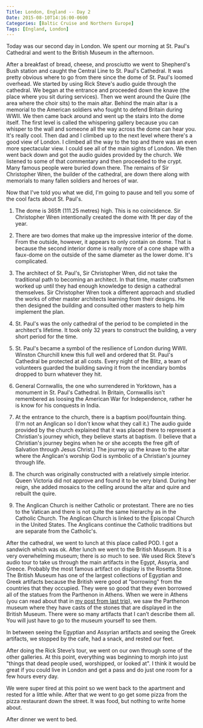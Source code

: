```yaml
---
Title: London, England -- Day 2
Date: 2015-08-10T14:16:00-0600
Categories: [Baltic Cruise and Northern Europe]
Tags: [England, London]
---
```


Today was our second day in London. We spent our morning at St. Paul's Cathedral
and went to the British Museum in the afternoon.

After a breakfast of bread, cheese, and prosciutto we went to Shepherd's Bush
station and caught the Central Line to St. Paul's Cathedral. It was pretty
obvious where to go from there since the dome of St. Paul's loomed overhead. We
started by using Rick Steve's audio guide through the cathedral. We began at the
entrance and proceeded down the knave (the place where you sit during services).
Then we went around the Quire (the area where the choir sits) to the main altar.
Behind the main altar is a memorial to the American soldiers who fought to
defend Britain during WWII. We then came back around and went up the stairs into
the dome itself. The first level is called the whispering gallery because you
can whisper to the wall and someone all the way across the dome can hear you.
It's really cool. Then dad and I climbed up to the next level where there's a
good view of London. I climbed all the way to the top and there was an even more
spectacular view. I could see all of the main sights of London. We then went
back down and got the audio guides provided by the church. We listened to some
of that commentary and then proceeded to the crypt. Many famous people were
buried down there. The remains of Sir Christopher Wren, the builder of the
cathedral, are down there along with memorials to many fallen soldiers and
heroes of war.

Now that I've told you what we did, I'm going to pause and tell you some of the
cool facts about St. Paul's.

1.  The dome is 365ft (111.25 metres) high. This is no coincidence. Sir
    Christopher Wren intentionally created the dome with 1ft per day of the
    year.

2.  There are two domes that make up the impressive interior of the dome. From
    the outside, however, it appears to only contain on dome.  That is because
    the second interior dome is really more of a cone shape with a faux-dome on
    the outside of the same diameter as the lower dome. It's complicated.

3.  The architect of St. Paul's, Sir Christopher Wren, did not take the
    traditional path to becoming an architect. In that time, master craftsmen
    worked up until they had enough knowledge to design a cathedral themselves.
    Sir Christopher Wren took a different approach and studied the works of
    other master architects learning from their designs. He then designed the
    building and consulted other masters to help him implement the plan.

4.  St. Paul's was the only cathedral of the period to be completed in the
    architect's lifetime. It took only 32 years to construct the building, a
    very short period for the time.

5.  St. Paul's became a symbol of the resilience of London during WWII. Winston
    Churchill knew this full well and ordered that St. Paul's Cathedral be
    protected at all costs. Every night of the Blitz, a team of volunteers
    guarded the building saving it from the incendiary bombs dropped to burn
    whatever they hit.

6.  General Cornwallis, the one who surrendered in Yorktown, has a monument in
    St. Paul's Cathedral. In Britain, Cornwallis isn't remembered as loosing the
    American War for Independence, rather he is know for his conquests in India.

7.  At the entrance to the church, there is a baptism pool/fountain thing. (I'm
    not an Anglican so I don't know what they call it.) The audio guide provided
    by the church explained that it was placed there to represent a Christian's
    journey which, they believe starts at baptism. (I believe that a Christian's
    journey begins when he or she accepts the free gift of Salvation through
    Jesus Christ.) The journey up the knave to the altar where the Anglican's
    worship God is symbolic of a Christian's journey through life.

8.  The church was originally constructed with a relatively simple interior.
    Queen Victoria did not approve and found it to be very bland. During her
    reign, she added mosaics to the celling around the altar and quire and
    rebuilt the quire.

9.  The Anglican Church is neither Catholic or protestant. There are no ties to
    the Vatican and there is not quite the same hierarchy as in the Catholic
    Church. The Anglican Church is linked to the Episcopal Church in the United
    States. The Anglicans continue the Catholic traditions but are separate from
    the Catholic's.

After the cathedral, we went to lunch at this place called POD. I got a sandwich
which was ok. After lunch we went to the British Museum. It is a very
overwhelming museum; there is *so* much to see. We used Rick Steve's audio tour
to take us through the main artifacts in the Egypt, Assyria, and Greece.
Probably the most famous artifact on display is the Rosetta Stone. The British
Museum has one of the largest collections of Egyptian and Greek artifacts
because the British were good at "borrowing" from the countries that they
occupied. They were so good that they even borrowed all of the statues from the
Parthenon in Athens. <!-- TODO fix link --> When we were in Athens (you can read
about that in [my post from last
trip]({filename}/transatlantic-cruise/day-24-athens-greece.md)), we saw the
Parthenon museum where they have casts of the stones that are displayed in the
British Museum.  There were so many artifacts that I can’t describe them all.
You will just have to go to the museum yourself to see them.

In between seeing the Egyptian and Assyrian artifacts and seeing the
Greek artifacts, we stopped by the cafe, had a snack, and rested our
feet.

After doing the Rick Steve’s tour, we went on our own through some of
the other galleries. At this point, everything was beginning to morph
into just "things that dead people used, worshipped, or looked at". I
think it would be great if you could live in London and get a pass and
do just one room for a few hours every day.

We were super tired at this point so we went back to the apartment and
rested for a little while. After that we went to go get some pizza from
the pizza restaurant down the street. It was food, but nothing to write
home about.

After dinner we went to bed.
